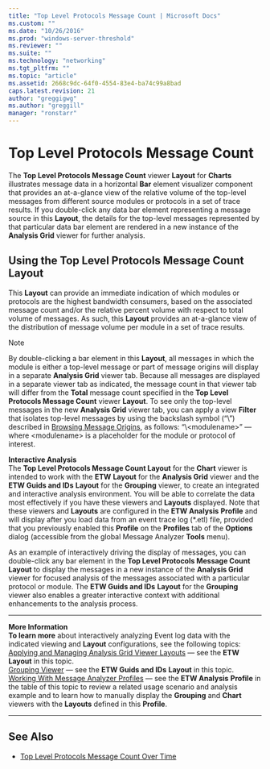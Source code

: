 ```yaml
---
title: "Top Level Protocols Message Count | Microsoft Docs"
ms.custom: ""
ms.date: "10/26/2016"
ms.prod: "windows-server-threshold"
ms.reviewer: ""
ms.suite: ""
ms.technology: "networking"
ms.tgt_pltfrm: ""
ms.topic: "article"
ms.assetid: 2668c9dc-64f0-4554-83e4-ba74c99a8bad
caps.latest.revision: 21
author: "greggigwg"
ms.author: "greggill"
manager: "ronstarr"
---
```


# Top Level Protocols Message Count

The **Top Level Protocols Message Count** viewer **Layout** for **Charts** illustrates message data in a horizontal **Bar** element visualizer component that provides an at-a-glance view of the relative volume of the top-level messages from different source modules or protocols in a set of trace results. If you double-click any data bar element representing a message source in this **Layout**, the details for the top-level messages represented by that particular data bar element are rendered in a new instance of the  **Analysis Grid** viewer for further analysis.  
  
## Using the Top Level Protocols Message Count Layout  

 This **Layout** can provide an immediate indication of which modules or protocols are the highest bandwidth consumers, based on the associated message count and/or the relative percent volume with respect to total volume of messages. As such, this **Layout** provides an at-a-glance view of the distribution of message volume per module in a set of trace results.  
  
> [!NOTE]
>  By double-clicking a bar element in this **Layout**, all messages in which the module is either a top-level message or part of message origins will display in a separate **Analysis Grid** viewer tab. Because all messages are displayed in a separate viewer tab as indicated, the message count in that viewer tab will differ from the **Total** message count specified in the **Top Level Protocols Message Count** viewer **Layout**. To see only the top-level messages in the new **Analysis Grid** viewer tab, you can apply a view **Filter** that isolates top-level messages by using the backslash symbol (“\”) described in [Browsing Message Origins](using-the-filtering-language.md#BKMK_BrowseMessageOrigins), as follows:  “\\<modulename\>” — where \<modulename> is a placeholder for the module or protocol of interest.  
  
 **Interactive Analysis**   
The **Top Level Protocols Message Count Layout** for the **Chart** viewer is intended to work with the **ETW** **Layout** for the **Analysis Grid** viewer and the **ETW Guids and IDs** **Layout** for the **Grouping** viewer, to create an integrated and interactive analysis environment. You will be able to correlate the data most effectively if you have these viewers and **Layouts** displayed. Note that these viewers and **Layouts** are configured in the **ETW Analysis** **Profile** and will display after you  load data from an event trace log (\*.etl) file, provided that you previously enabled this **Profile** on the **Profiles** tab of the **Options** dialog (accessible from the global Message Analyzer **Tools** menu).  
  
 As an example of interactively driving the display of messages, you can double-click any bar element in the **Top Level Protocols Message Count** **Layout** to display the messages in a new instance of the **Analysis Grid** viewer for focused analysis of the messages associated with a particular protocol or module. The **ETW Guids and IDs** **Layout** for the **Grouping** viewer also enables a greater interactive context with additional enhancements to the analysis process.  
  
---  
  
 **More Information**   
 **To learn more** about interactively analyzing Event log data with the indicated viewing and **Layout** configurations, see the following topics:  
[Applying and Managing Analysis Grid Viewer Layouts](applying-and-managing-analysis-grid-viewer-layouts.md) — see the **ETW** **Layout** in this topic.  
[Grouping Viewer](grouping-viewer.md) — see the **ETW Guids and IDs** **Layout** in this topic.  
[Working With Message Analyzer Profiles](working-with-message-analyzer-profiles.md) — see the **ETW Analysis** **Profile** in the table of this topic to review a related usage scenario and analysis example and to learn how to manually display the **Grouping** and **Chart** viewers with the **Layouts** defined in this **Profile**.  

---  
  
## See Also  

- [Top Level Protocols Message Count Over Time](top-level-protocols-message-count-over-time.md)